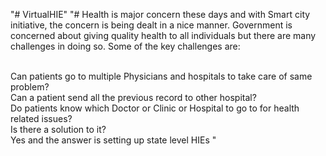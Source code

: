 "# VirtualHIE" 
"# Health is major concern these days and with Smart city initiative, the concern is being dealt in a nice manner. Government is concerned about giving quality health to all individuals but there are many challenges in doing so. Some of the key challenges are:

<br>Can patients go to multiple Physicians and hospitals to take care of same problem?
<br>Can a patient send all the previous record to other hospital?
<br>Do patients know which Doctor or Clinic or Hospital to go to for health related issues?
<br>Is there a solution to it?
<br>Yes and the answer is setting up state level HIEs
"

